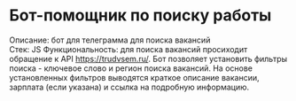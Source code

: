 # Бот-помощник по поиску работы

Описание: бот для телеграмма для поиска вакансий  
Стек: JS
Функциональность: для поиска вакансий просиходит обращение к API https://trudvsem.ru/. Бот позволяет установить фильтры поиска - ключевое слово и регион поиска вакансий. На основе установленных фильтров выводятся краткое описание вакансии, зарплата (если указана) и ссылка на подробную информацию.

